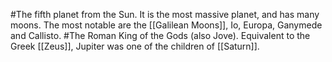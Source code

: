 #The fifth planet from the Sun.  It is the most massive planet, and has many moons.  The most notable are the [[Galilean Moons]], Io, Europa, Ganymede and Callisto.
#The Roman King of the Gods (also Jove).  Equivalent to the Greek [[Zeus]], Jupiter was one of the children of [[Saturn]].